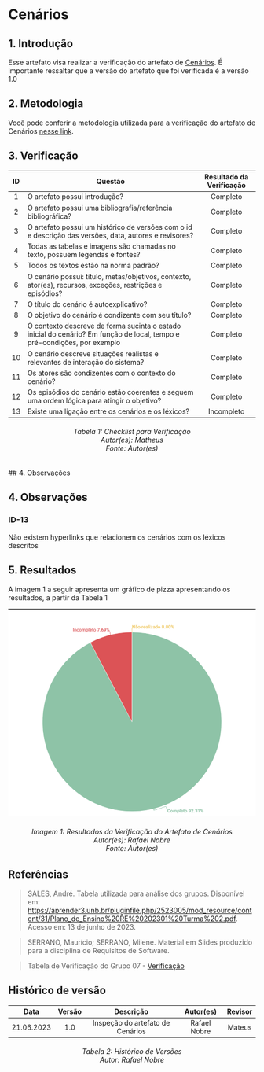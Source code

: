 # Cenários

## 1. Introdução
Esse artefato visa realizar a verificação do artefato de [Cenários](https://requisitos-de-software.github.io/2023.1-Twitch/modelagem/cenarios/). É importante ressaltar que a versão do artefato que foi verificada é a versão 1.0

## 2. Metodologia
Você pode conferir a metodologia utilizada para a verificação do artefato de Cenários [nesse link](../planejamento/#2-metodologia).

## 3. Verificação

| ID |Questão| Resultado da Verificação |
| :---: | --- | :---: |
| 1   | O artefato possui introdução? |      Completo    |
| 2   | O artefato possui uma bibliografia/referência bibliográfica?   |     Completo      |
| 3   | O artefato possui um histórico de versões com o id e descrição das versões, data, autores e revisores? |    Completo       |  
| 4   | Todas as tabelas e imagens são chamadas no texto, possuem legendas e fontes? |     Completo |
| 5   | Todos os textos estão na norma padrão? |     Completo      |
| 6   | O cenário possui: título, metas/objetivos, contexto, ator(es), recursos, exceções, restrições e episódios? |     Completo   |
| 7   | O título do cenário é autoexplicativo? |     Completo |
| 8   | O objetivo do cenário é condizente com seu título? |     Completo     |
| 9   | O contexto descreve de forma sucinta o estado inicial do cenário? Em função de local, tempo e pré-condições, por exemplo |    Completo    |
| 10   | O cenário descreve situações realistas e relevantes de interação do sistema?   |     Completo      |
| 11   | Os atores são condizentes com o contexto do cenário? |     Completo      |  
| 12   | Os episódios do cenário estão coerentes e seguem uma ordem lógica para atingir o objetivo? |     Completo      |
| 13   | Existe uma ligação entre os cenários e os léxicos? |     Incompleto  |

<h6 align = "center"> Tabela 1: Checklist para Verificação
<br> Autor(es): Matheus
<br>Fonte: Autor(es)</h6>
## 4. Observações

## 4. Observações

### ID-13

Não existem hyperlinks que relacionem os cenários com os léxicos descritos

## 5. Resultados
A imagem 1 a seguir apresenta um gráfico de pizza apresentando os resultados, a partir da Tabela 1

![Resultados 100](./imagens/resultado_cenarios.png)
<h6 align = "center"> Imagem 1: Resultados da Verificação do Artefato de Cenários
<br> Autor(es): Rafael Nobre
<br>Fonte: Autor(es)</h6>

## Referências

>SALES, André. Tabela utilizada para análise dos grupos. Disponível em: https://aprender3.unb.br/pluginfile.php/2523005/mod_resource/content/31/Plano_de_Ensino%20RE%20202301%20Turma%202.pdf. Acesso em: 13 de junho de 2023.

>SERRANO, Maurício; SERRANO, Milene. Material em Slides produzido para a disciplina de Requisitos de Software.

> Tabela de Verificação do Grupo 07 - [Verificação](https://requisitos-de-software.github.io/2023.1-Petz/analise/teste/cenarios/)

## Histórico de versão
|    Data    | Versão | Descrição                                                                      | Autor(es)  | Revisor  |
| :--------: | :----: | :----------------------------------------------------------------------------: | :--------: | :------: |
| 21.06.2023 | 1.0    | Inspeção do artefato de Cenários|   Rafael Nobre   | Mateus |

<h6 align = "center"> Tabela 2: Histórico de Versões
<br> Autor: Rafael Nobre</h6>